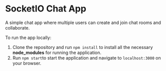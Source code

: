 # SocketIO Chat App

A simple chat app where multiple users can create and join chat rooms and collaborate. 



To run the app locally:

1. Clone the repository and run ```npm install``` to install all the necessary **node_modules** for running the application. 
2. Run ```npm start```to start the application and navigate to ```localhost:3000``` on your browser. 
